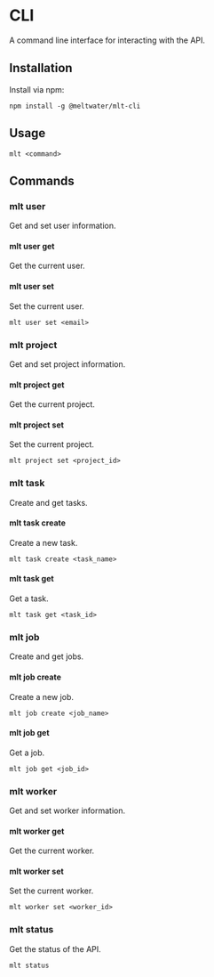 # CLI

A command line interface for interacting with the API.

## Installation

Install via npm:

    npm install -g @meltwater/mlt-cli

## Usage

    mlt <command>

## Commands

### mlt user

Get and set user information.

#### mlt user get

Get the current user.

#### mlt user set

Set the current user.

    mlt user set <email>

### mlt project

Get and set project information.

#### mlt project get

Get the current project.

#### mlt project set

Set the current project.

    mlt project set <project_id>

### mlt task

Create and get tasks.

#### mlt task create

Create a new task.

    mlt task create <task_name>

#### mlt task get

Get a task.

    mlt task get <task_id>

### mlt job

Create and get jobs.

#### mlt job create

Create a new job.

    mlt job create <job_name>

#### mlt job get

Get a job.

    mlt job get <job_id>

### mlt worker

Get and set worker information.

#### mlt worker get

Get the current worker.

#### mlt worker set

Set the current worker.

    mlt worker set <worker_id>

### mlt status

Get the status of the API.

    mlt status
